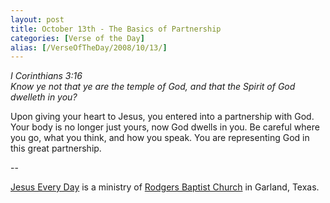 ```yaml
---
layout: post
title: October 13th - The Basics of Partnership
categories: [Verse of the Day]
alias: [/VerseOfTheDay/2008/10/13/]
---
```


_I Corinthians 3:16  
Know ye not that ye are the temple of God, and that the Spirit of
God dwelleth in you?_

Upon giving your heart to Jesus, you entered into a partnership
with God. Your body is no longer just yours, now God dwells in you.
Be careful where you go, what you think, and how you speak. You are
representing God in this great partnership.

 --

<a href=http://jesuseveryday.net>Jesus Every Day</a> is a ministry of <a href=http://rodgersbaptist.net>Rodgers Baptist Church</a> in Garland, Texas.

